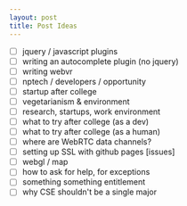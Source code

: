 ```yaml
---
layout: post
title: Post Ideas
---
```


- [ ] jquery / javascript plugins
- [ ] writing an autocomplete plugin (no jquery)
- [ ] writing webvr
- [ ] nptech / developers / opportunity
- [ ] startup after college
- [ ] vegetarianism & environment
- [ ] research, startups, work environment
- [ ] what to try after college (as a dev)
- [ ] what to try after college (as a human)
- [ ] where are WebRTC data channels?
- [ ] setting up SSL with github pages [issues]
- [ ] webgl / map
- [ ] how to ask for help, for exceptions
- [ ] something something entitlement
- [ ] why CSE shouldn't be a single major
